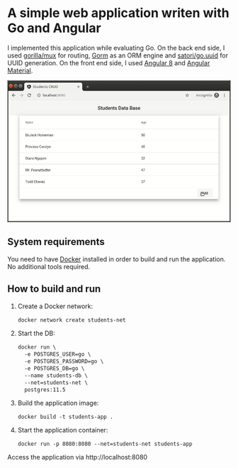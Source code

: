 A simple web application writen with Go and Angular
===================================================
I implemented this application while evaluating Go. 
On the back end side, I used 
[gorilla/mux](https://github.com/gorilla/mux) for 
routing, [Gorm](https://github.com/jinzhu/gorm) as an 
ORM engine and 
[satori/go.uuid](https://github.com/satori/go.uuid) 
for UUID generation. On the front end side, I used 
[Angular 8](https://angular.io/) and 
[Angular Material](https://material.angular.io/).

![Showcase](showcase/showcase.gif)

## System requirements 
You need to have [Docker](https://www.docker.com) 
installed in order to build and run the application.
No additional tools required.

## How to build and run
1. Create a Docker network:
    ```shell script
    docker network create students-net
    ```
2. Start the DB:
    ```shell script
    docker run \
      -e POSTGRES_USER=go \
      -e POSTGRES_PASSWORD=go \
      -e POSTGRES_DB=go \
      --name students-db \
      --net=students-net \
      postgres:11.5
    ```
3. Build the application image:
    ```shell script
    docker build -t students-app .
    ```
4. Start the application container:
    ```shell script
    docker run -p 8080:8080 --net=students-net students-app
    ```
Access the application via http://localhost:8080
